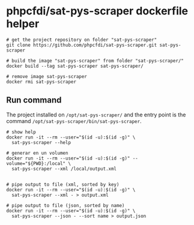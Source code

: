 # phpcfdi/sat-pys-scraper dockerfile helper

```shell script
# get the project repository on folder "sat-pys-scraper"
git clone https://github.com/phpcfdi/sat-pys-scraper.git sat-pys-scraper

# build the image "sat-pys-scraper" from folder "sat-pys-scraper/"
docker build --tag sat-pys-scraper sat-pys-scraper/

# remove image sat-pys-scraper
docker rmi sat-pys-scraper
```

## Run command

The project installed on `/opt/sat-pys-scraper/` and the entry point is the command
`/opt/sat-pys-scraper/bin/sat-pys-scraper`.

```shell
# show help
docker run -it --rm --user="$(id -u):$(id -g)" \
  sat-pys-scraper --help

# generar en un volumen
docker run -it --rm --user="$(id -u):$(id -g)" --volume="${PWD}:/local" \
  sat-pys-scraper --xml /local/output.xml


# pipe output to file (xml, sorted by key)
docker run -it --rm --user="$(id -u):$(id -g)" \
  sat-pys-scraper --xml - > output.xml

# pipe output to file (json, sorted by name)
docker run -it --rm --user="$(id -u):$(id -g)" \
  sat-pys-scraper --json - --sort name > output.json
```

